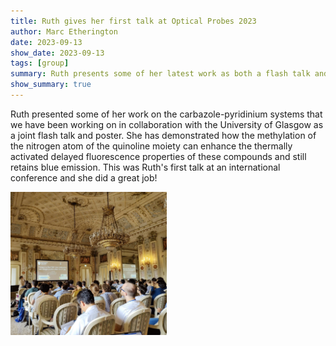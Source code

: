 ```yaml
---
title: Ruth gives her first talk at Optical Probes 2023
author: Marc Etherington
date: 2023-09-13
show_date: 2023-09-13
tags: [group]
summary: Ruth presents some of her latest work as both a flash talk and poster at Optical Probes 2023 in Como, Italy.
show_summary: true
---
```

Ruth presented some of her work on the carbazole-pyridinium systems that we have been working on in collaboration with the University of Glasgow as a joint flash talk and poster. She has demonstrated how the methylation of the nitrogen atom of the quinoline moiety can enhance the thermally activated delayed fluorescence properties of these compounds and still retains blue emission. This was Ruth's first talk at an international conference and she did a great job!

<img src="https://github.com/marc-k-etherington/marc-k-etherington.github.io/blob/main/content/post/images/OP2023_Ruth.jpg?raw=true" width="250" height="auto">
